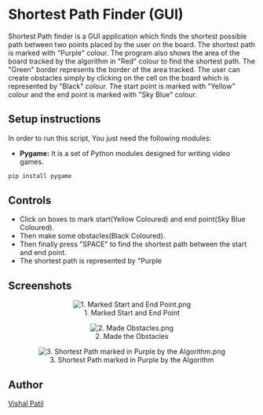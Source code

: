 # Shortest Path Finder (GUI)

 Shortest Path finder is a GUI application which finds the shortest possible path between two points placed by the user on the board. The shortest path is marked with "Purple" colour. The program also shows the area of the board tracked by the algorithm in "Red" colour to find the shortest path. The "Green" border represents the border of the area tracked. The user can create obstacles simply by clicking on the cell on the board which is represented by "Black" colour. The start point is marked with "Yellow" colour and the end point is marked with "Sky Blue" colour.

## Setup instructions

In order to run this script, You just need the following modules:

- **Pygame:** It is a set of Python modules designed for writing video games.
```bash
pip install pygame
```

## Controls
- Click on boxes to mark start(Yellow Coloured) and end point(Sky Blue Coloured).
- Then make some obstacles(Black Coloured).
- Then finally press "SPACE" to find the shortest path between the start and end point.
- The shortest path is represented by "Purple

## Screenshots

<p align="center">
    <img src="https://github.com/SpecTEviL/Amazing-Python-Scripts/blob/Shortest-Path-finder-GSSoC'21/Shortest-Path-Finder%20(GUI)/1.%20Marked%20Start%20and%20End%20Point.png" alt="1. Marked Start and End Point.png"/>
    <br>
    1. Marked Start and End Point
</p>
<p align="center">
    <img src="https://github.com/SpecTEviL/Amazing-Python-Scripts/blob/Shortest-Path-finder-GSSoC'21/Shortest-Path-Finder%20(GUI)/2.%20Made%20Obstacles.png" alt="2. Made Obstacles.png"/>
    <br>
    2. Made the Obstacles
</p>
<p align="center">
    <img src="https://github.com/SpecTEviL/Amazing-Python-Scripts/blob/Shortest-Path-finder-GSSoC'21/Shortest-Path-Finder%20(GUI)/3.%20Shortest%20Path%20marked%20in%20Purple%20by%20the%20Algorithm.png" alt="3. Shortest Path marked in Purple by the Algorithm.png"/>
    <br>
    3. Shortest Path marked in Purple by the Algorithm
</p>

## Author

[Vishal Patil](https://github.com/SpecTEviL)
